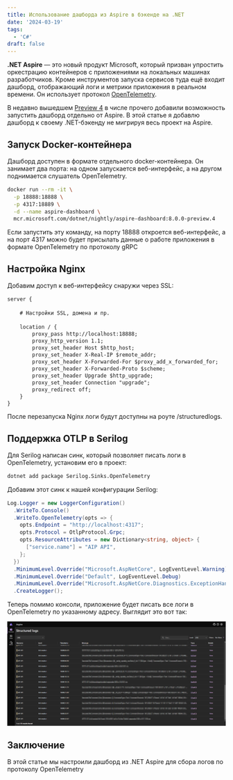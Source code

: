 ```yaml
---
title: Использование дашборда из Aspire в бэкенде на .NET
date: '2024-03-19'
tags:
  - 'C#'
draft: false
---
```


**.NET Aspire** — это новый продукт Microsoft, который призван упростить оркестрацию контейнеров с приложениями на локальных машинах разработчиков. Кроме инструментов запуска сервисов туда ещё входит дашборд, отображающий логи и метрики приложения в реальном времени. Он использует протокол [OpenTelemetry](https://opentelemetry.io/).

В недавно вышедшем [Preview 4](https://learn.microsoft.com/en-us/dotnet/aspire/whats-new/preview-4) в числе прочего добавили возможность запустить дашборд отдельно от Aspire. В этой статье я добавлю дашборд к своему .NET-бэкенду не мигрируя весь проект на Aspire.

<!--more-->

## Запуск Docker-контейнера

Дашборд доступен в формате отдельного docker-контейнера. Он занимает два порта: на одном запускается веб-интерфейс, а на другом поднимается слушатель OpenTelemetry.

```bash
docker run --rm -it \
  -p 18888:18888 \
  -p 4317:18889 \
  -d --name aspire-dashboard \
  mcr.microsoft.com/dotnet/nightly/aspire-dashboard:8.0.0-preview.4
```

Если запустить эту команду, на порту 18888 откроется веб-интерфейс, а на порт 4317 можно будет присылать данные о работе приложения в формате OpenTelemetry по протоколу gRPC

## Настройка Nginx

Добавим доступ к веб-интерфейсу снаружи через SSL:

```nginx
server {

    # Настройки SSL, домена и пр.

    location / {
        proxy_pass http://localhost:18888;
        proxy_http_version 1.1;
        proxy_set_header Host $http_host;
        proxy_set_header X-Real-IP $remote_addr;
        proxy_set_header X-Forwarded-For $proxy_add_x_forwarded_for;
        proxy_set_header X-Forwarded-Proto $scheme;
        proxy_set_header Upgrade $http_upgrade;
        proxy_set_header Connection "upgrade";
        proxy_redirect off;
    }
}
```

После перезапуска Nginx логи будут доступны на роуте /structuredlogs.

## Поддержка OTLP в Serilog

Для Serilog написан синк, который позволяет писать логи в OpenTelemetry, установим его в проект:

```bash
dotnet add package Serilog.Sinks.OpenTelemetry
```

Добавим этот синк к нашей конфигурации Serilog:

```csharp title="Program.cs"
Log.Logger = new LoggerConfiguration()
  .WriteTo.Console()
  .WriteTo.OpenTelemetry(opts => {
    opts.Endpoint = "http://localhost:4317";
    opts.Protocol = OtlpProtocol.Grpc;
    opts.ResourceAttributes = new Dictionary<string, object> {
      ["service.name"] = "AIP API",
    };
  })
  .MinimumLevel.Override("Microsoft.AspNetCore", LogEventLevel.Warning)
  .MinimumLevel.Override("Default", LogEventLevel.Debug)
  .MinimumLevel.Override("Microsoft.AspNetCore.Diagnostics.ExceptionHandlerMiddleware", LogEventLevel.Verbose)
  .CreateLogger();
```

Теперь помимо консоли, приложение будет писать все логи в OpenTelemetry по указанному адресу. Выглядит это вот так:

![Image](/uploads/1.png)

## Заключение

В этой статье мы настроили дашборд из .NET Aspire для сбора логов по протоколу OpenTelemetry
